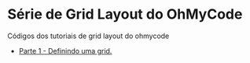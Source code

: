 # Série de Grid Layout do OhMyCode
Códigos dos tutoriais de grid layout do ohmycode

- [Parte 1 - Definindo uma grid.](https://ohmycode.com.br/post/aprenda-grid-layout-parte-1/)